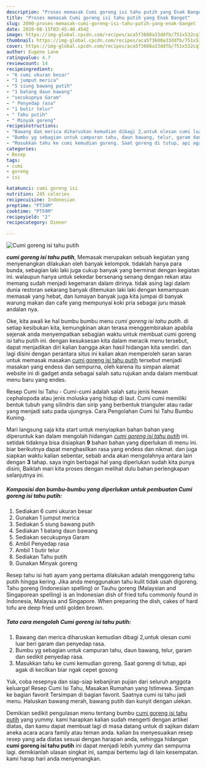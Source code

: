 ```yaml
---
description: "Proses memasak Cumi goreng isi tahu putih yang Enak Banget"
title: "Proses memasak Cumi goreng isi tahu putih yang Enak Banget"
slug: 2090-proses-memasak-cumi-goreng-isi-tahu-putih-yang-enak-banget
date: 2020-08-15T03:45:40.454Z
image: https://img-global.cpcdn.com/recipes/aca5f3688a33ddfb/751x532cq70/cumi-goreng-isi-tahu-putih-foto-resep-utama.jpg
thumbnail: https://img-global.cpcdn.com/recipes/aca5f3688a33ddfb/751x532cq70/cumi-goreng-isi-tahu-putih-foto-resep-utama.jpg
cover: https://img-global.cpcdn.com/recipes/aca5f3688a33ddfb/751x532cq70/cumi-goreng-isi-tahu-putih-foto-resep-utama.jpg
author: Eugene Lane
ratingvalue: 4.7
reviewcount: 14
recipeingredient:
- "6 cumi ukuran besar"
- "1 jumput merica"
- "5 siung bawang putih"
- "1 batang daun bawang"
- "secukupnya Garam"
- " Penyedap rasa"
- "1 butir telur"
- " Tahu putih"
- " Minyak goreng"
recipeinstructions:
- "Bawang dan merica diharuskan kemudian dibagi 2,untuk olesan cumi luar beri garam dan penyedap rasa."
- "Bumbu yg sebagian untuk campuran tahu, daun bawang, telur, garam dan sedikit penyedap rasa."
- "Masukkan tahu ke cumi kemudian goreng. Saat goreng di tutup, api agak di kecilkan biar ngak cepet gosong"
categories:
- Resep
tags:
- cumi
- goreng
- isi

katakunci: cumi goreng isi 
nutrition: 245 calories
recipecuisine: Indonesian
preptime: "PT34M"
cooktime: "PT59M"
recipeyield: "2"
recipecategory: Dinner

---
```



![Cumi goreng isi tahu putih](https://img-global.cpcdn.com/recipes/aca5f3688a33ddfb/751x532cq70/cumi-goreng-isi-tahu-putih-foto-resep-utama.jpg)

<b><i>cumi goreng isi tahu putih</i></b>, Memasak merupakan sebuah kegiatan yang menyenangkan dilakukan oleh banyak kelompok. tidaklah hanya para bunda, sebagian laki laki juga cukup banyak yang berminat dengan kegiatan ini. walaupun hanya untuk sekedar bersenang senang dengan rekan atau memang sudah menjadi kegemaran dalam dirinya. tidak asing lagi dalam dunia restoran sekarang banyak ditemukan laki laki dengan kemampuan memasak yang hebat, dan lumayan banyak juga kita jumpai di banyak warung makan dan cafe yang mempunyai koki pria sebagai juru masak andalan nya.

Oke, kita awali ke hal bumbu bumbu menu <i>cumi goreng isi tahu putih</i>. di setiap kesibukan kita, kemungkinan akan terasa menggembirakan apabila sejenak anda menyempatkan sebagian waktu untuk membuat cumi goreng isi tahu putih ini. dengan kesuksesan kita dalam meracik menu tersebut, dapat menjadikan diri kalian bangga akan hasil hidangan kita sendiri. dan lagi disini dengan perantara situs ini kalian akan memperoleh saran saran untuk memasak masakan <u>cumi goreng isi tahu putih</u> tersebut menjadi masakan yang endess dan sempurna, oleh karena itu simpan alamat website ini di gadget anda sebagai salah satu rujukan anda dalam membuat menu baru yang endes.

Resep Cumi Isi Tahu - Cumi-cumi adalah salah satu jenis hewan cephalopoda atau jenis moluska yang hidup di laut. Cumi cumi memiliki bentuk tubuh yang silindris dan sirip yang berbentuk trianguler atau radar yang menjadi satu pada ujungnya. Cara Pengolahan Cumi Isi Tahu Bumbu Kuning.


Mari langsung saja kita start untuk menyiapkan bahan bahan yang diperuntuk kan dalam mengolah hidangan <u><i>cumi goreng isi tahu putih</i></u> ini. setidak tidaknya bisa disiapkan <b>9</b> bahan bahan yang diperlukan di menu ini. biar berikutnya dapat menghasilkan rasa yang endess dan nikmat. dan juga siapkan waktu kalian sebentar, sebab anda akan mengolahnya antara lain dengan <b>3</b> tahap. saya ingin berbagai hal yang diperlukan sudah kita punya disini, Baiklah mari kita proses dengan melihat dulu bahan perlengkapan selanjutnya ini.

<!--inarticleads1-->

##### Komposisi dan bumbu-bumbu yang diperlukan untuk pembuatan Cumi goreng isi tahu putih:

1. Sediakan 6 cumi ukuran besar
1. Gunakan 1 jumput merica
1. Sediakan 5 siung bawang putih
1. Sediakan 1 batang daun bawang
1. Sediakan secukupnya Garam
1. Ambil  Penyedap rasa
1. Ambil 1 butir telur
1. Sediakan  Tahu putih
1. Gunakan  Minyak goreng


Resep tahu isi hati ayam yang pertama dilakukan adalah menggoreng tahu putih hingga kering. Jika anda menggunakan tahu kulit tidak usah digoreng. Tahu goreng (Indonesian spelling) or Tauhu goreng (Malaysian and Singaporean spelling) is an Indonesian dish of fried tofu commonly found in Indonesia, Malaysia and Singapore. When preparing the dish, cakes of hard tofu are deep fried until golden brown. 

<!--inarticleads2-->

##### Tata cara mengolah Cumi goreng isi tahu putih:

1. Bawang dan merica diharuskan kemudian dibagi 2,untuk olesan cumi luar beri garam dan penyedap rasa.
1. Bumbu yg sebagian untuk campuran tahu, daun bawang, telur, garam dan sedikit penyedap rasa.
1. Masukkan tahu ke cumi kemudian goreng. Saat goreng di tutup, api agak di kecilkan biar ngak cepet gosong


Yuk, coba resepnya dan siap-siap kebanjiran pujian dari seluruh anggota keluarga! Resep Cumi Isi Tahu, Masakan Rumahan yang Istimewa. Simpan ke bagian favorit Tersimpan di bagian favorit. Saatnya cumi isi tahu jadi menu. Haluskan bawang merah, bawang putih dan kunyit dengan ulekan. 

Demikian sedikit pengulasan menu tentang bumbu <u>cumi goreng isi tahu putih</u> yang yummy. kami harapkan kalian sudah mengerti dengan artikel diatas, dan kamu dapat membuat lagi di masa datang untuk di sajikan dalam aneka acara acara family atau teman anda. kalian bs menyesuaikan resep resep yang ada diatas sesuai dengan harapan anda, sehingga hidangan <b>cumi goreng isi tahu putih</b> ini dapat menjadi lebih yummy dan sempurna lagi. demikianlah ulasan singkat ini, sampai bertemu lagi di lain kesempatan. kami harap hari anda menyenangkan.
